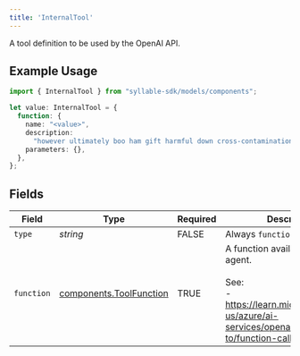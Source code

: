 ```yaml
---
title: 'InternalTool'
---
```


A tool definition to be used by the OpenAI API.

## Example Usage

```typescript
import { InternalTool } from "syllable-sdk/models/components";

let value: InternalTool = {
  function: {
    name: "<value>",
    description:
      "however ultimately boo ham gift harmful down cross-contamination before enrage",
    parameters: {},
  },
};
```

## Fields

| Field                                                                                                                        | Type                                                                                                                         | Required                                                                                                                     | Description                                                                                                                  |
| ---------------------------------------------------------------------------------------------------------------------------- | ---------------------------------------------------------------------------------------------------------------------------- | ---------------------------------------------------------------------------------------------------------------------------- | ---------------------------------------------------------------------------------------------------------------------------- |
| `type`                                                                                                                       | *string*                                                                                                                     | FALSE                                                                                                           | Always `function`.                                                                                                           |
| `function`                                                                                                                   | [components.ToolFunction](/sdk-docs/models/components/toolfunction)                                                           | TRUE                                                                                                           | A function available to an agent.<br/><br/>See:<br/>- https://learn.microsoft.com/en-us/azure/ai-services/openai/how-to/function-calling |